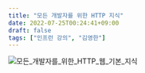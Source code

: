 ```yaml
---
title: "모든 개발자를 위한 HTTP 지식"
date: 2022-07-25T00:24:41+09:00
draft: false
tags: ["인프런 강의", "김영한"]
---
```


![모든_개발자를_위한_HTTP_웹_기본_지식](/img/improments/모든_개발자를_위한_HTTP_웹_기본_지식.png)